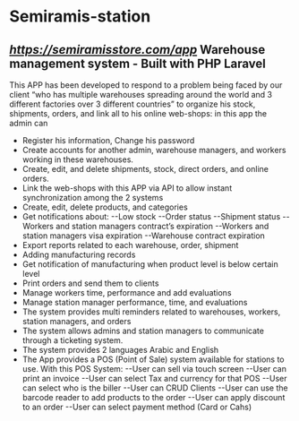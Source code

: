 # Semiramis-station
*https://semiramisstore.com/app*
Warehouse management system - Built with PHP Laravel
-------------------
This APP has been developed to respond to a problem being faced by our client “who has multiple warehouses spreading around the world and 3 different factories over 3 different countries” to organize his stock, shipments, orders, and link all to his online web-shops: in this app the admin can 
- Register his information, Change his password
- Create accounts for another admin, warehouse managers, and workers working in these warehouses.
- Create, edit, and delete shipments, stock, direct orders, and online orders.
- Link the web-shops with this APP via API to allow instant synchronization among the 2 systems
- Create, edit, delete products, and categories
- Get notifications about:
--Low stock
--Order status
--Shipment status
--Workers and station managers contract’s expiration
--Workers and station managers visa expiration
--Warehouse contract expiration 
- Export reports related to each warehouse, order, shipment
- Adding manufacturing records
- Get notification of manufacturing when product level is below certain level
- Print orders and send them to clients
- Manage workers time, performance and add evaluations
- Manage station manager performance, time, and evaluations
- The system provides multi reminders related to warehouses, workers, station managers, and orders
- The system allows admins and station managers to communicate through a ticketing system. 
- The system provides 2 languages Arabic and English
- The App provides a POS (Point of Sale) system available for stations to use. With this POS System:
--User can sell via touch screen
--User can print an invoice 
--User can select Tax and currency for that POS
--User can select who is the biller 
--User can CRUD Clients 
--User can use the barcode reader to add products to the order
--User can apply discount to an order
--User can select payment method (Card or Cahs)

